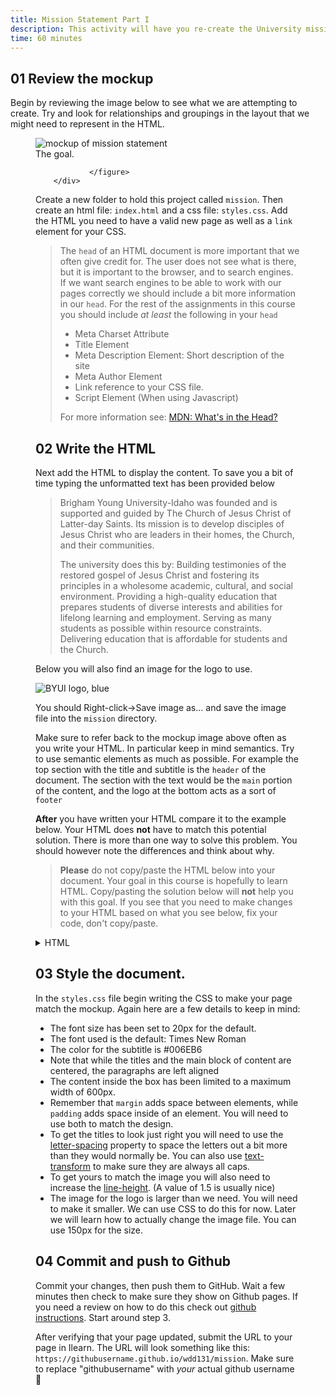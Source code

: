 ```yaml
---
title: Mission Statement Part I
description: This activity will have you re-create the University mission statement in HTML and CSS. You will need to pay close attention to detail and apply padding margin, font-size, line-height, letter-spacing, centering and more to get it right.
time: 60 minutes
---
```


## **01** Review the mockup

Begin by reviewing the image below to see what we are attempting to create. Try and look for relationships and groupings in the layout that we might need to represent in the HTML.

<div class="fig-block">
			<figure>
				<img
					src="/assets/images/mission-statement-mockup.png"
					alt="mockup of mission statement"
				/>
				<figcaption>The goal.</figcaption>

				</figure>
		</div>

Create a new folder to hold this project called `mission`. Then create an html file: `index.html` and a css file: `styles.css`. Add the HTML you need to have a valid new page as well as a `link` element for your CSS.

>The `head` of an HTML document is more important that we often give credit for. The user does not see what is there, but it is important to the browser, and to search engines. If we want search engines to be able to work with our pages correctly we should include a bit more information in our `head`.
>For the rest of the assignments in this course you should include *at least* the following in your `head`
>
> - Meta Charset Attribute
> - Title Element
> - Meta Description Element: Short description of the site
> - Meta Author Element
> - Link reference to your CSS file.
> - Script Element (When using Javascript)
>
> For more information see: [MDN: What's in the Head?](https://developer.mozilla.org/en-US/docs/Learn/HTML/Introduction_to_HTML/The_head_metadata_in_HTML)

## **02** Write the HTML

Next add the HTML to display the content. To save you a bit of time typing the unformatted text has been provided below

>Brigham Young University-Idaho was founded and is supported and guided by The Church of Jesus Christ of Latter-day Saints. Its	mission is to develop disciples of Jesus Christ who are leaders in their homes, the Church, and their communities.
>
>The university does this by:
>Building testimonies of the restored gospel of Jesus Christ and fostering its principles in a wholesome academic, cultural, and social environment. Providing a high-quality education that prepares students of diverse interests and abilities for lifelong learning and employment. Serving as many students as possible within resource constraints. Delivering education that is affordable for students and the Church.

Below you will also find an image for the logo to use.

![BYUI logo, blue](/assets/images/byui-logo_blue.webp)

You should Right-click->Save image as... and save the image file into the `mission` directory.

Make sure to refer back to the mockup image above often as you write your HTML. In particular keep in mind semantics. Try to use semantic elements as much as possible. For example the top section with the title and subtitle is the `header` of the document. The section with the text would be the `main` portion of the content, and the logo at the bottom acts as a sort of `footer`

**After** you have written your HTML compare it to the example below. Your HTML does <strong>not</strong> have to match this potential solution. There is more than one way to solve this problem. You should however note the differences and think about why.

>**Please** do not copy/paste the HTML below into your document. Your goal in this course is hopefully to learn HTML. Copy/pasting the solution below will <strong>not</strong> help you with this goal. If you see that you need to make changes to your HTML based on what you see below, fix your code, don't copy/paste.

<details>
			<summary>HTML</summary>

```html
<!DOCTYPE html>
<html lang="en">
	<head>
		<meta charset="UTF-8" />
		<title>BYUI Mission Statement</title>
		<link rel="stylesheet" href="mission.css" />
	</head>
	<body>
		<div class="content">
			<header class="title">
				<h1>Mission Statement</h1>
				<h2>Brigham Young University-Idaho</h2>
			</header>
			<main>
				<p>
					Brigham Young University-Idaho was founded and is supported and guided
					by The Church of Jesus Christ of Latter-day Saints. Its mission is to
					develop disciples of Jesus Christ who are leaders in their homes, the
					Church, and their communities.
				</p>
				<p><em>The university does this by:</em></p>
				<ol class="does-list">
					<li>
						Building testimonies of the restored gospel of Jesus Christ and
						fostering its principles in a wholesome academic, cultural, and
						social environment.
					</li>
					<li>
						Providing a high-quality education that prepares students of diverse
						interests and abilities for lifelong learning and employment.
					</li>
					<li>
						Serving as many students as possible within resource constraints.
					</li>
					<li>
						Delivering education that is affordable for students and the Church.
					</li>
				</ol>
			</main>
			<footer>
				<img src="logo.webp" alt="BYUI logo" class="logo" />
			</footer>
		</div>
	</body>
</html>
```

You may be wondering about the <code>&lt;div class="content"&gt;</code> element that I placed everything in. This is a fairly common practice, but not always necessary. In this case it was used so that some margin could be added around the outside of the bordered box to move it away from the top of the browser window. See below:

<img
				src="/assets/images/mission-statement-content-box.png"
				alt="example of a content box"
			/>
</details>

## **03** Style the document.

In the `styles.css` file begin writing the CSS to make your page match the mockup. Again here are a few details to keep in mind:

- The font size has been set to 20px for the default.
- The font used is the default: Times New Roman
- The color for the subtitle is #006EB6
- Note that while the titles and the main block of content are centered, the paragraphs are left aligned
- The content inside the box has been limited to a maximum width of 600px.
- Remember that <code>margin</code> adds space between elements, while `padding` adds space inside of an element. You will need to use both to match the design.
- To get the titles to look just right you will need to use the [letter-spacing](https://developer.mozilla.org/en-US/docs/Web/CSS/letter-spacing) property to space the letters out a bit more than they would normally be. You can also use [text-transform](https://developer.mozilla.org/en-US/docs/Web/CSS/text-transform) to make sure they are always all caps.
- To get yours to match the image you will also need to increase the [line-height](https://developer.mozilla.org/en-US/docs/Web/CSS/line-height). (A value of 1.5 is usually nice)
- The image for the logo is larger than we need. You will need to make it smaller. We can use CSS to do this for now. Later we will learn how to actually change the image file. You can use 150px for the size.

## **04** Commit and push to Github

Commit your changes, then push them to GitHub. Wait a few minutes then check to make sure they show on Github pages. If you need a review on how to do this check out [github instructions](https://byui-cit.github.io/learning-modules/modules/general/hosting-git-gihub/ponder2/). Start around step 3.

After verifying that your page updated, submit the URL to your page in Ilearn. The URL will look something like this: `https://githubusername.github.io/wdd131/mission`. Make sure to replace "githubusername" with *your* actual github username 🙂
